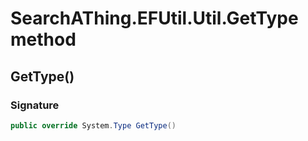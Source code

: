 # SearchAThing.EFUtil.Util.GetType method
## GetType()
### Signature
```csharp
public override System.Type GetType()
```
